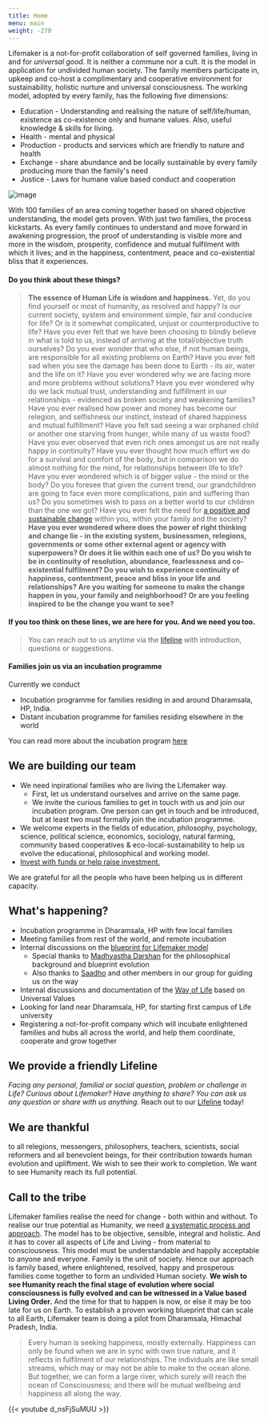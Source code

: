 ```yaml
---
title: Home
menu: main
weight: -270
---
```


Lifemaker is a not-for-profit collaboration of self governed families, living in and for *universal good*. It is neither a commune nor a cult. It is the model in application for undivided human society. The family members participate in, upkeep and co-host a complimentary and cooperative environment for sustainability, holistic nurture and universal consciousness. The working model, adopted by every family, has the following five dimensions: 

* Education - Understanding and realising the nature of self/life/human, existence as co-existence only and humane values. Also, useful knowledge & skills for living.
* Health - mental and physical
* Production - products and services which are friendly to nature and health
* Exchange - share abundance and be locally sustainable by every family producing more than the family's need
* Justice - Laws for humane value based conduct and cooperation

![image](/images/infographicLifemaker.png)

With 100 families of an area coming together based on shared objective understanding, the model gets proven. With just two families, the process kickstarts. As every family continues to understand and move forward in awakening progression, the proof of understanding is visible more and more in the wisdom, prosperity, confidence and mutual fulfilment with which it lives; and in the happiness, contentment, peace and co-existential bliss that it experiences. 

#### Do you think about these things? 
> **The essence of Human Life is wisdom and happiness.** Yet, do you find yourself or most of humanity, as resolved and happy? Is our current society, system and environment simple, fair and conducive for life? Or is it somewhat complicated, unjust or counterproductive to life? Have you ever felt that we have been choosing to blindly believe in what is told to us, instead of arriving at the total/objective truth ourselves? Do you ever wonder that who else, if not human beings, are responsible for all existing problems on Earth? Have you ever felt sad when you see the damage has been done to Earth - its air, water and the life on it? Have you ever wondered why we are facing more and more problems without solutions? Have you ever wondered why do we lack mutual trust, understanding and fulfillment in our relationships - evidenced as broken society and weakening families? Have you ever realised how power and money has become our relegion, and selfishness our instinct, instead of shared happiness and mutual fulfillment? Have you felt sad seeing a war orphaned child or another one starving from hunger, while many of us waste food? Have you ever observed that even rich ones amongst us are not really happy in continuity? Have you ever thought how much effort we do for a survival and comfort of the body, but in comparison we do almost nothing for the mind, for relationships between life to life? Have you ever wondered which is of bigger value - the mind or the body? Do you foresee that given the current trend, our grandchildren are going to face even more complications, pain and suffering than us? Do you sometimes wish to pass on a better world to our children than the one we got? Have you ever felt the need for [a positive and sustainable change](/post/background) within you, within your family and the society? **Have you ever wondered where does the power of right thinking and change lie - in the existing system, businessmen, relegions, governments or some other external agent or agency with superpowers? Or does it lie within each one of us? Do you wish to be in continuity of resolution, abundance, fearlessness and co-existential fulfilment? Do you wish to experience continuity of happiness, contentment, peace and bliss in your life and relationships? Are you waiting for someone to make the change happen in you, your family and neighborhood? Or are you feeling inspired to be the change you want to see?**

#### If you too think on these lines, we are here for you. And we need you too.

> You can reach out to us anytime via the [lifeline](/page/lifeline) with introduction, questions or suggestions. 

#### Families join us via an incubation programme 

Currently we conduct

- Incubation programme for families residing in and around Dharamsala, HP, India.
- Distant incubation programme for families residing elsewhere in the world

You can read more about the incubation program [here](/incubation)

## We are building our team 
* We need inpirational families who are living the Lifemaker way. 
  * First, let us understand ourselves and arrive on the same page.
  * We invite the curious families to get in touch with us and join our incubation program. One person can get in touch and be introduced, but at least two must formally join the incubation programme.
* We welcome experts in the fields of education, philosophy, psychology, science, political science, economics, sociology, natural farming, community based cooperatives & eco-local-sustainability to help us evolve the educational, philosophical and working model.
* [Invest with funds or help raise investment.](/invest)

We are grateful for all the people who have been helping us in different capacity. 

## What's happening?
- Incubation programme in Dharamsala, HP with few local families
- Meeting families from rest of the world, and remote incubation
- Internal discussions on the [blueprint for Lifemaker model](/post/approach)
  - Special thanks to [Madhyastha Darshan](http://madhyasth-darshan.info/) for the philosophical background and blueprint evolution
  - Also thanks to [Saadho](http://saadhosangha.org/) and other members in our group for guiding us on the way 
- Internal discussions and documentation of the [Way of Life](/values) based on Universal Values
- Looking for land near Dharamsala, HP, for starting first campus of Life university
- Registering a not-for-profit company which will incubate enlightened families and hubs all across the world, and help them coordinate, cooperate and grow together


## We provide a friendly Lifeline

*Facing any personal, familial or social question, problem or challenge in Life? Curious about Lifemaker? Have anything to share? You can ask us any question or share with us anything.* 
Reach out to our [Lifeline](/lifeline) today!

## We are thankful 
to all relegions, messengers, philosophers, teachers, scientists, social reformers and all benevolent beings, for their contribution towards human evolution and upliftment. We wish to see their work to completion. We want to see Humanity reach its full potential. 

## Call to the tribe

Lifemaker families realise the need for change - both within and without. To realise our true potential as Humanity, we need [a systematic process and approach](/post/approach). The model has to be objective, sensible, integral and holistic. And it has to cover all aspects of Life and Living - from material to consciousness. This model must be understandable and happily acceptable to anyone and everyone. Family is the unit of society. Hence our approach is family based, where enlightened, resolved, happy and prosperous families come together to form an undivided Human society. **We wish to see Humanity reach the final stage of evolution where social consciousness is fully evolved and can be witnessed in a Value based Living Order.** And the time for that to happen is now, or else it may be too late for us on Earth. To establish a proven working blueprint that can scale to all Earth, Lifemaker team is doing a pilot from Dharamsala, Himachal Pradesh, India.

> Every human is seeking happiness, mostly externally. Happiness can only be found when we are in sync with own true nature, and it reflects in fulfilment of our relationships. The individuals are like small streams, which may or may not be able to make to the ocean alone. But together, we can form a large river, which surely will reach the ocean of Consciousness; and there will be mutual wellbeing and happiness all along the way.

{{< youtube d_nsFjSuMUU >}}
